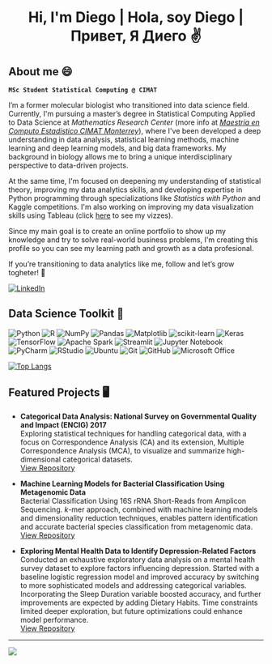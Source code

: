 <h1 align="center"> Hi, I'm Diego | Hola, soy Diego | Привет, Я Диего ✌ </h1>

## About me 😄

**`MSc Student Statistical Computing @ CIMAT`**

I’m a former molecular biologist who transitioned into data science field. Currently, I'm pursuing a master’s degree in Statistical Computing Applied to Data Science at _Mathematics Research Center_ (more info at [*Maestria en Computo Estadistico CIMAT Monterrey*](https://mce.cimat.mx/es)), where I've been developed a deep understanding in data analysis, statistical learning methods, machine learning and deep learning models, and big data frameworks. My background in biology allows me to bring a unique interdisciplinary perspective to data-driven projects.

At the same time, I'm focused on deepening my understanding of statistical theory, improving my data analytics skills, and developing expertise in Python programming through specializations like _Statistics with Python_ and Kaggle competitions. I'm also working on improving my data visualization skills using Tableau  (click [here](https://public.tableau.com/app/profile/diego.godinez.bravo) to see my vizzes).

Since my main goal is to create an online portfolio to show up my knowledge and try to solve real-world business problems, I'm creating this profile so you can see my learning path and growth as a data profesional.

If you’re transitioning to data analytics like me, follow and let’s grow togheter! 💐

[![LinkedIn](https://img.shields.io/badge/linkedin-%230077B5.svg?style=for-the-badge&logo=linkedin&logoColor=white)](https://www.linkedin.com/in/bravo-diego/)

## Data Science Toolkit 🧰

![Python](https://img.shields.io/badge/python-3670A0?style=for-the-badge&logo=python&logoColor=ffdd54)
![R](https://img.shields.io/badge/r-%23276DC3.svg?style=for-the-badge&logo=r&logoColor=white)
![NumPy](https://img.shields.io/badge/numpy-%23013243.svg?style=for-the-badge&logo=numpy&logoColor=white)
![Pandas](https://img.shields.io/badge/pandas-%23150458.svg?style=for-the-badge&logo=pandas&logoColor=white)
![Matplotlib](https://img.shields.io/badge/Matplotlib-%23ffffff.svg?style=for-the-badge&logo=Matplotlib&logoColor=black)
![scikit-learn](https://img.shields.io/badge/scikit--learn-%23F7931E.svg?style=for-the-badge&logo=scikit-learn&logoColor=white)
![Keras](https://img.shields.io/badge/Keras-%23D00000.svg?style=for-the-badge&logo=Keras&logoColor=white)
![TensorFlow](https://img.shields.io/badge/TensorFlow-%23FF6F00.svg?style=for-the-badge&logo=TensorFlow&logoColor=white)
![Apache Spark](https://img.shields.io/badge/Apache%20Spark-FDEE21?style=flat-square&logo=apachespark&logoColor=black)
![Streamlit](https://img.shields.io/badge/Streamlit-%23FE4B4B.svg?style=for-the-badge&logo=streamlit&logoColor=white)
![Jupyter Notebook](https://img.shields.io/badge/jupyter-%23FA0F00.svg?style=for-the-badge&logo=jupyter&logoColor=white)
![PyCharm](https://img.shields.io/badge/pycharm-143?style=for-the-badge&logo=pycharm&logoColor=black&color=black&labelColor=green)
![RStudio](https://img.shields.io/badge/RStudio-4285F4?style=for-the-badge&logo=rstudio&logoColor=white)
![Ubuntu](https://img.shields.io/badge/Ubuntu-E95420?style=for-the-badge&logo=ubuntu&logoColor=white)
![Git](https://img.shields.io/badge/git-%23F05033.svg?style=for-the-badge&logo=git&logoColor=white)
![GitHub](https://img.shields.io/badge/github-%23121011.svg?style=for-the-badge&logo=github&logoColor=white)
![Microsoft Office](https://img.shields.io/badge/Microsoft_Office-D83B01?style=for-the-badge&logo=microsoft-office&logoColor=white)

[![Top Langs](https://github-readme-stats.vercel.app/api/top-langs/?username=bravo-diego&layout=compact&theme=github_dark&border_color=0d1117)](https://github.com/anuraghazra/github-readme-stats)

## Featured Projects 🖥️

- **Categorical Data Analysis: National Survey on Governmental Quality and Impact (ENCIG) 2017**  
  Exploring statistical techniques for handling categorical data, with a focus on Correspondence Analysis (CA) and its extension, Multiple Correspondence Analysis (MCA), to visualize and summarize high-dimensional categorical datasets.  
  [View Repository](https://github.com/bravo-diego/MSc-Statistical-Computing/tree/main/2nd-Semester/Data-Science/Capstone-Project)  

- **Machine Learning Models for Bacterial Classification Using Metagenomic Data**  
  Bacterial Classification Using 16S rRNA Short-Reads from Amplicon Sequencing. *k*-mer approach, combined with machine learning models and dimensionality reduction techniques, enables pattern identification and accurate bacterial species classification from metagenomic data.\
  [View Repository](https://github.com/bravo-diego/ML-Bacteria-Classification)

- **Exploring Mental Health Data to Identify Depression-Related Factors**  
  Conducted an exhaustive exploratory data analysis on a mental health survey dataset to explore factors influencing depression. Started with a baseline logistic regression model and improved accuracy by switching to more sophisticated models and addressing categorical variables. Incorporating the Sleep Duration variable boosted accuracy, and further improvements are expected by adding Dietary Habits. Time constraints limited deeper exploration, but future optimizations could enhance model performance.\
  [View Repository](https://github.com/bravo-diego/Kaggle-Competitions/tree/main/Exploring-Mental-Health-Data)

***

![](https://komarev.com/ghpvc/?username=bravo-diego&abbreviated=true&color=blue&style=flat-square)
